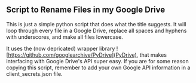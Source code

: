 ## Script to Rename Files in my Google Drive

This is just a simple python script that does what the title suggests.
It will loop through every file in a Google Drive, replace all spaces and hyphens with underscores, and make all files lowercase.

It uses the (now depricated) wrapper library ![https://github.com/googlearchive/PyDrive](PyDrive), that makes interfacing with Google Drive's API super easy.
If you are for some reason copying this script, remember to add your own Google API information in a client_secrets.json file.
